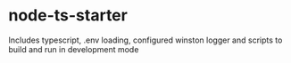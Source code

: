# node-ts-starter

Includes typescript, .env loading, configured winston logger and scripts to build and run in development mode
